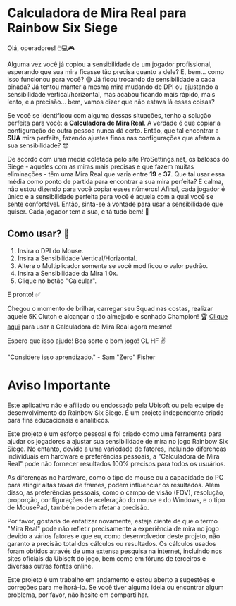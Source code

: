 # Calculadora de Mira Real para Rainbow Six Siege

Olá, operadores! 🖱️💻🎮

Alguma vez você já copiou a sensibilidade de um jogador profissional, esperando que sua mira ficasse tão precisa quanto a dele? E, bem... como isso funcionou para você? 😅 Já ficou trocando de sensibilidade a cada pinada? Já tentou manter a mesma mira mudando de DPI ou ajustando a sensibilidade vertical/horizontal, mas acabou ficando mais rápido, mais lento, e a precisão... bem, vamos dizer que não estava lá essas coisas?

Se você se identificou com alguma dessas situações, tenho a solução perfeita para você: a **Calculadora de Mira Real**. A verdade é que copiar a configuração de outra pessoa nunca dá certo. Então, que tal encontrar a **SUA** mira perfeita, fazendo ajustes finos nas configurações que afetam a sua sensibilidade? 😎

De acordo com uma média coletada pelo site ProSettings.net, os balosos do Siege - aqueles com as miras mais precisas e que fazem muitas eliminações - têm uma Mira Real que varia entre **19** e **37**. Que tal usar essa média como ponto de partida para encontrar a sua mira perfeita? E calma, não estou dizendo para você copiar esses números! Afinal, cada jogador é único e a sensibilidade perfeita para você é aquela com a qual você se sente confortável. Então, sinta-se à vontade para usar a sensibilidade que quiser. Cada jogador tem a sua, e tá tudo bem! 🤗

## Como usar? 🤔

1. Insira o DPI do Mouse.
2. Insira a Sensibilidade Vertical/Horizontal.
3. Altere o Multiplicador somente se você modificou o valor padrão.
4. Insira a Sensibilidade da Mira 1.0x.
5. Clique no botão "Calcular".

E pronto! ✅

Chegou o momento de brilhar, carregar seu Squad nas costas, realizar aquele 5K Clutch e alcançar o tão almejado e sonhado Champion! 🏆
[Clique aqui](https://rhuantoneto.github.io/R6CalculadoraMiraReal/) para usar a Calculadora de Mira Real agora mesmo!

Espero que isso ajude! Boa sorte e bom jogo! GL HF ✌️

"Considere isso aprendizado." - Sam "Zero" Fisher

# Aviso Importante

Este aplicativo não é afiliado ou endossado pela Ubisoft ou pela equipe de desenvolvimento do Rainbow Six Siege. É um projeto independente criado para fins educacionais e analíticos.

Este projeto é um esforço pessoal e foi criado como uma ferramenta para ajudar os jogadores a ajustar sua sensibilidade de mira no jogo Rainbow Six Siege. No entanto, devido a uma variedade de fatores, incluindo diferenças individuais em hardware e preferências pessoais, a "Calculadora de Mira Real" pode não fornecer resultados 100% precisos para todos os usuários.

As diferenças no hardware, como o tipo de mouse ou a capacidade do PC para atingir altas taxas de frames, podem influenciar os resultados. Além disso, as preferências pessoais, como o campo de visão (FOV), resolução, proporção, configurações de aceleração do mouse e do Windows, e o tipo de MousePad, também podem afetar a precisão.

Por favor, gostaria de enfatizar novamente, esteja ciente de que o termo "Mira Real" pode não refletir precisamente a experiência de mira no jogo devido a vários fatores e que eu, como desenvolvedor deste projeto, não garanto a precisão total dos cálculos ou resultados. Os cálculos usados foram obtidos através de uma extensa pesquisa na internet, incluindo nos sites oficiais da Ubisoft do jogo, bem como em fóruns de terceiros e diversas outras fontes online.

Este projeto é um trabalho em andamento e estou aberto a sugestões e correções para melhorá-lo. Se você tiver alguma ideia ou encontrar algum problema, por favor, não hesite em compartilhar.
